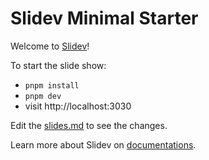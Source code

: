 # Slidev Minimal Starter

Welcome to [Slidev](https://github.com/slidevjs/slidev)!

To start the slide show:

- `pnpm install`
- `pnpm dev`
- visit http://localhost:3030

Edit the [slides.md](./slides.md) to see the changes.

Learn more about Slidev on [documentations](https://sli.dev/).
